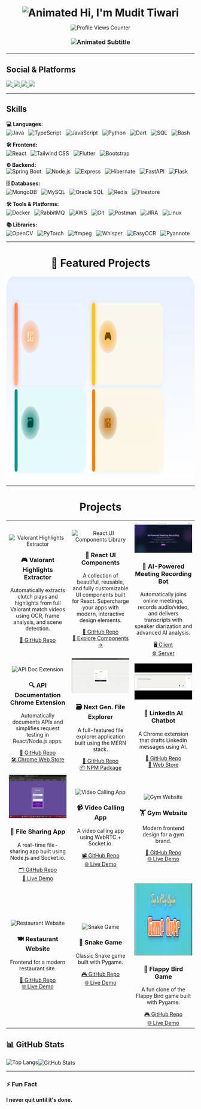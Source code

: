 
<h1 align="center" style="margin-bottom: 0;">
  <img src="https://readme-typing-svg.demolab.com?font=Fira+Code&weight=700&size=40&pause=500&color=FF5722&center=true&width=850&height=100&lines=Hi+%F0%9F%91%8B%2C+I'm+Mudit+Tiwari&repeat=false&duration=2000" alt="Animated Hi, I'm Mudit Tiwari" />
</h1>
<p align="center" style="margin-bottom: 20px;">
  <img src="https://komarev.com/ghpvc/?username=mudittiwari&label=Profile+views&color=FFC107&style=flat" alt="Profile Views Counter" />
</p>

<h3 align="center" style="margin-top: 4px; margin-bottom: 20px;">
  <img src="https://readme-typing-svg.demolab.com?font=Fira+Code&weight=600&pause=500&color=FF4081&center=true&width=700&lines=Full+Stack+Developer+%7C+Scalable+Systems+%7C+AI+Enthusiast" alt="Animated Subtitle" />
</h3>



---

## Social & Platforms
<p align="left">
  <a href="https://linkedin.com/in/mudit-tiwari-5b530316b/" target="blank">
    <img src="https://img.shields.io/badge/-LinkedIn-FF7043?style=for-the-badge&logo=linkedin&logoColor=white"/>
  </a>
  <a href="https://leetcode.com/u/mudittiwari/" target="blank">
    <img src="https://img.shields.io/badge/-LeetCode-FFC107?style=for-the-badge&logo=leetcode&logoColor=%23FF7043"/>
  </a>
  <a href="https://mudittiwari.netlify.app/" target="blank">
    <img src="https://img.shields.io/badge/-Portfolio-FF4081?style=for-the-badge&logo=vercel&logoColor=white"/>
  </a>
  <a href="https://medium.com/@mudit.alwar31" target="blank">
    <img src="https://img.shields.io/badge/-Medium-E53935?style=for-the-badge&logo=medium&logoColor=white"/>
  </a>
</p>



---




## Skills
<p style="max-width: 900px; margin: auto">
<!-- Languages -->
<strong>💻 Languages:</strong><br />
<img src="https://img.shields.io/badge/Java-FF5722?logo=openjdk&logoColor=white" alt="Java" />&nbsp;&nbsp;
<img src="https://img.shields.io/badge/TypeScript-FFC107?logo=typescript&logoColor=black" alt="TypeScript" />&nbsp;&nbsp;
<img src="https://img.shields.io/badge/JavaScript-FF7043?logo=javascript&logoColor=black" alt="JavaScript" />&nbsp;&nbsp;
<img src="https://img.shields.io/badge/Python-FF4081?logo=python&logoColor=white" alt="Python" />&nbsp;&nbsp;
<img src="https://img.shields.io/badge/Dart-E53935?logo=dart&logoColor=white" alt="Dart" />&nbsp;&nbsp;
<img src="https://img.shields.io/badge/SQL-FFC107?logo=sqlite&logoColor=black" alt="SQL" />&nbsp;&nbsp;
<img src="https://img.shields.io/badge/Bash-FF5722?logo=gnubash&logoColor=white" alt="Bash" />


<!-- Frontend -->
<strong>🛠️ Frontend:</strong><br />
<img src="https://img.shields.io/badge/React-FF7043?logo=react&logoColor=black" alt="React" />&nbsp;&nbsp;
<img src="https://img.shields.io/badge/TailwindCSS-FF4081?logo=tailwindcss&logoColor=white" alt="Tailwind CSS" />&nbsp;&nbsp;
<img src="https://img.shields.io/badge/Flutter-FFC107?logo=flutter&logoColor=black" alt="Flutter" />&nbsp;&nbsp;
<img src="https://img.shields.io/badge/Bootstrap-FF5722?logo=bootstrap&logoColor=white" alt="Bootstrap" />


<!-- Backend -->
<strong>⚙️ Backend:</strong><br />
<img src="https://img.shields.io/badge/Spring_Boot-FFC107?logo=springboot&logoColor=black" alt="Spring Boot" />&nbsp;&nbsp;
<img src="https://img.shields.io/badge/Node.js-FF7043?logo=node.js&logoColor=white" alt="Node.js" />&nbsp;&nbsp;
<img src="https://img.shields.io/badge/Express-FF4081?logo=express&logoColor=white" alt="Express" />&nbsp;&nbsp;
<img src="https://img.shields.io/badge/Hibernate-FF5722?logo=hibernate&logoColor=white" alt="Hibernate" />&nbsp;&nbsp;
<img src="https://img.shields.io/badge/FastAPI-E53935?logo=fastapi&logoColor=white" alt="FastAPI" />&nbsp;&nbsp;
<img src="https://img.shields.io/badge/Flask-FFC107?logo=flask&logoColor=black" alt="Flask" />


<!-- Databases -->
<strong>🗄️ Databases:</strong><br />
<img src="https://img.shields.io/badge/MongoDB-FF5722?logo=mongodb&logoColor=white" alt="MongoDB" />&nbsp;&nbsp;
<img src="https://img.shields.io/badge/MySQL-FFC107?logo=mysql&logoColor=black" alt="MySQL" />&nbsp;&nbsp;
<img src="https://img.shields.io/badge/OracleSQL-FF4081?logo=oracle&logoColor=white" alt="Oracle SQL" />&nbsp;&nbsp;
<img src="https://img.shields.io/badge/Redis-E53935?logo=redis&logoColor=white" alt="Redis" />&nbsp;&nbsp;
<img src="https://img.shields.io/badge/Firestore-FF7043?logo=firebase&logoColor=black" alt="Firestore" />


<!-- Tools & Platforms -->
<strong>🛠️ Tools & Platforms:</strong><br />
<img src="https://img.shields.io/badge/Docker-FF7043?logo=docker&logoColor=white" alt="Docker" />&nbsp;&nbsp;
<img src="https://img.shields.io/badge/RabbitMQ-FFC107?logo=rabbitmq&logoColor=black" alt="RabbitMQ" />&nbsp;&nbsp;
<img src="https://img.shields.io/badge/AWS-FF5722?logo=amazonaws&logoColor=white" alt="AWS" />&nbsp;&nbsp;
<img src="https://img.shields.io/badge/Git-FF4081?logo=git&logoColor=white" alt="Git" />&nbsp;&nbsp;
<img src="https://img.shields.io/badge/Postman-E53935?logo=postman&logoColor=white" alt="Postman" />&nbsp;&nbsp;
<img src="https://img.shields.io/badge/JIRA-FF5722?logo=jira&logoColor=white" alt="JIRA" />&nbsp;&nbsp;
<img src="https://img.shields.io/badge/Linux-FFC107?logo=linux&logoColor=black" alt="Linux" />


<!-- Libraries -->
<strong>📚 Libraries:</strong><br />
<img src="https://img.shields.io/badge/OpenCV-FF4081?logo=opencv&logoColor=white" alt="OpenCV" />&nbsp;&nbsp;
<img src="https://img.shields.io/badge/PyTorch-FF5722?logo=pytorch&logoColor=white" alt="PyTorch" />&nbsp;&nbsp;
<img src="https://img.shields.io/badge/ffmpeg-E53935?logo=ffmpeg&logoColor=white" alt="ffmpeg" />&nbsp;&nbsp;
<img src="https://img.shields.io/badge/Whisper-FFC107?logo=github&logoColor=black" alt="Whisper" />&nbsp;&nbsp;
<img src="https://img.shields.io/badge/EasyOCR-FF7043?logo=python&logoColor=white" alt="EasyOCR" />&nbsp;&nbsp;
<img src="https://img.shields.io/badge/Pyannote-FF5722?logo=python&logoColor=white" alt="Pyannote" />

</p>


---

<h1 align="center">🌟 Featured Projects</h1>

<img src="https://github.com/mudittiwari/mudittiwari/blob/main/test.svg" alt="Featured Projects" width="900" height="540" />

---

<h1 align="center">Projects</h1>

<table>
<tr>

<!-- Valorant Highlights -->
<td align="center" width="30%">
  <img src="https://github.com/mudittiwari/valorant-highlights/blob/master/valorant-demo.gif" alt="Valorant Highlights Extractor" style="width:100%;" />
  <h3>🎮 Valorant Highlights Extractor</h3>
  <p>Automatically extracts clutch plays and highlights from full Valorant match videos using OCR, frame analysis, and scene detection.</p>
  <a href="https://github.com/mudittiwari/valorant-highlights">🎯 GitHub Repo</a>
</td>

<!-- React UI Components -->
<td align="center" width="30%">
  <img src="https://github.com/mudittiwari/react-ui-components/blob/master/react-lib-demo.gif" alt="React UI Components Library" style="width:100%;" />
  <h3>🧩 React UI Components</h3>
  <p>A collection of beautiful, reusable, and fully customizable UI components built for React. Supercharge your apps with modern, interactive design elements.</p>
  <a href="https://github.com/mudittiwari/react-ui-components">📘 GitHub Repo</a><br />
  <a href="https://mudittiwari.github.io/react-ui-components/">🚀 Explore Components →</a>
</td>

<!-- Meeting Bot -->
<td align="center" width="30%">
  <img src="https://github.com/mudittiwari/meeting-bot-client/blob/master/recording-demo.gif" alt="AI Meeting Recording Bot" style="width:100%;" />
  <h3>🎤 AI-Powered Meeting Recording Bot</h3>
  <p>Automatically joins online meetings, records audio/video, and delivers transcripts with speaker diarization and advanced AI analysis.</p>
  <a href="https://github.com/mudittiwari/meeting-bot-client">🖥 Client</a><br />
  <a href="https://github.com/mudittiwari/meeting-bot">⚙️ Server</a>
</td>
</tr>

<tr>

<!-- API Doc Extension -->
<td align="center" width="30%">
  <img src="https://github.com/mudittiwari/API-Documentation-Extension/blob/master/demo/demo.gif" alt="API Doc Extension" style="width:100%;" />
  <h3>🔍 API Documentation Chrome Extension</h3>
  <p>Automatically documents APIs and simplifies request testing in React/Node.js apps.</p>
  <a href="https://github.com/mudittiwari/API-Documentation-Extension">🔗 GitHub Repo</a><br />
  <a href="https://chromewebstore.google.com/detail/api-documentation/gbodgenhkdlohclkmcjlejpkjkemiloa">🛠 Chrome Web Store</a>
</td>

<!-- File Manager -->
<td align="center" width="30%">
  <img src="https://github.com/mudittiwari/node.js-file-manager/blob/master/data/demo.gif" alt="File Explorer" style="width:100%;" />
  <h3>🗃️ Next Gen. File Explorer</h3>
  <p>A full-featured file explorer application built using the MERN stack.</p>
  <a href="https://github.com/mudittiwari/node.js-file-manager">🔗 GitHub Repo</a><br />
  <a href="https://www.npmjs.com/package/@mudittiwari13/node.js-file-manager">📦 NPM Package</a>
</td>

<!-- LinkedIn Chatbot -->
<td align="center" width="30%">
  <img src="https://github.com/mudittiwari/AILinkedInExtension/blob/master/screenshots/combined.gif" alt="LinkedIn AI Chatbot" style="width:100%;" />
  <h3>💬 LinkedIn AI Chatbot</h3>
  <p>A Chrome extension that drafts LinkedIn messages using AI.</p>
  <a href="https://github.com/mudittiwari/AILinkedInExtension">🔗 GitHub Repo</a><br />
  <a href="https://chromewebstore.google.com/detail/linkedin-ai-chatbot/pghmmjcekckdmpblicpclnkafdflipgb">🧠 Web Store</a>
</td>

</tr>

<tr>

<!-- File Sharing -->
<td align="center" width="30%">
  <img src="https://github.com/mudittiwari/socket.io_file_sharing_frontend/blob/master/file-sharing-demo.gif" alt="File Sharing App" style="width:100%;" />
  <h3>🔄 File Sharing App</h3>
  <p>A real-time file-sharing app built using Node.js and Socket.io.</p>
  <a href="https://github.com/mudittiwari/socket.io_file_sharing_frontend">🗂 GitHub Repo</a><br />
  <a href="https://mudittiwari.github.io/socket.io_file_sharing_frontend/">🚀 Live Demo</a>
</td>

<!-- Video Call App -->
<td align="center" width="30%">
  <img src="https://github.com/mudittiwari/video-calling-using-webrtc-and-socket.io/blob/master/video-calling-demo.gif" alt="Video Calling App" style="width:100%;" />
  <h3>📹 Video Calling App</h3>
  <p>A video calling app using WebRTC + Socket.io.</p>
  <a href="https://github.com/mudittiwari/video-calling-using-webrtc-and-socket.io">📽 GitHub Repo</a><br />
  <a href="https://video-calling-using-webrtc-and-socket-io-mz4y-dwf5xd8at.vercel.app/">🌐 Live Demo</a>
</td>

<!-- Gym Website -->
<td align="center" width="30%">
  <img src="https://github.com/mudittiwari/gym_website/blob/master/gym-website-demo.gif" alt="Gym Website" style="width:100%;" />
  <h3>🏋️ Gym Website</h3>
  <p>Modern frontend design for a gym brand.</p>
  <a href="https://github.com/mudittiwari/gym_website">💪 GitHub Repo</a><br />
  <a href="https://mudittiwari.github.io/gym_website/">🌐 Live Demo</a>
</td>

</tr>

<tr>

<!-- Restaurant Website -->
<td align="center" width="30%">
  <img src="https://github.com/mudittiwari/restaurant_website/blob/main/restaurant-website-demo.gif" alt="Restaurant Website" style="width:100%;" />
  <h3>🍽️ Restaurant Website</h3>
  <p>Frontend for a modern restaurant site.</p>
  <a href="https://github.com/mudittiwari/restaurant_website">🔗 GitHub Repo</a><br />
  <a href="https://mudit-restaurant-application.netlify.app/">🌐 Live Demo</a>
</td>

<!-- Snake Game -->
<td align="center" width="30%">
  <img src="https://github.com/mudittiwari/SnakeGameWeb/blob/master/snakegame-master/demo.gif" alt="Snake Game" style="width:100%;" />
  <h3>🐍 Snake Game</h3>
  <p>Classic Snake game built with Pygame.</p>
  <a href="https://github.com/mudittiwari/SnakeGameWeb">🎮 GitHub Repo</a><br />
  <a href="https://mudittiwari.github.io/SnakeGameWeb/">🌐 Live Demo</a>
</td>

<!-- Flappy Bird Game -->
<td align="center" width="30%">
  <img src="https://github.com/mudittiwari/FlappyBirdGameWeb/blob/master/flapppybirdgame-master/demo.gif" alt="Flappy Bird Game" style="width:100%;" />
  <h3>🐤 Flappy Bird Game</h3>
  <p>A fun clone of the Flappy Bird game built with Pygame.</p>
  <a href="https://github.com/mudittiwari/FlappyBirdGameWeb">🎮 GitHub Repo</a><br />
  <a href="https://mudittiwari.github.io/FlappyBirdGameWeb/">🌐 Live Demo</a>
</td>

</tr>
</table>

## 📊 GitHub Stats

<img align="left" src="https://github-readme-stats.vercel.app/api/top-langs?username=mudittiwari&show_icons=true&locale=en&layout=compact&bg_color=00000000&title_color=FF7043&text_color=FFC107&icon_color=FF4081" alt="Top Langs" />
<img align="center" src="https://github-readme-stats.vercel.app/api?username=mudittiwari&show_icons=true&locale=en&bg_color=00000000&title_color=FF7043&text_color=FFC107&icon_color=FF4081" alt="GitHub Stats" />


---

### ⚡ Fun Fact  
**I never quit until it's done.**
